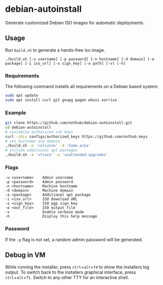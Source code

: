 # debian-autoinstall

Generate customized Debian ISO images for automatic deployments.

## Usage

Run `build.sh` to generate a hands-free iso image.

```
./build.sh [-u username] [-p password] [-n hostname] [-d domain] [-a package] [-i iso_url] [-s sign_key] [-o path] [-v] [-h]
```

### Requirements

The following command installs all requirements on a Debian based system:

```sh
sudo apt update
sudo apt install curl git gnupg pwgen whois xorriso
```

### Example

```sh
git clone https://github.com/nothub/debian-autoinstall.git
cd debian-autoinstall
# customize authorized ssh keys
curl -sSLo configs/authorized_keys https://github.com/nothub.keys
# set hostname and domain
./build.sh -n 'calculon' -d 'home.arpa'
# include additional apt packages
./build.sh -a 'strace' -a 'unattended-upgrades'
```

### Flags

```
-u <username>    Admin username
-p <password>    Admin password
-n <hostname>    Machine hostname
-d <domain>      Machine domain
-a <package>     Additional apt package
-i <iso_url>     ISO download URL
-s <sign_key>    ISO pgp sign key
-o <out_file>    ISO output file
-v               Enable verbose mode
-h               Display this help message
```

### Password

If the `-p` flag is not set, a random admin password will be generated.

## Debug in VM

While running the installer, press `ctrl`+`alt`+`f4` to show the installers log output.
To switch back to the installers graphical interface, press `ctrl`+`alt`+`f1`.
Switch to any other TTY for an interactive shell.
